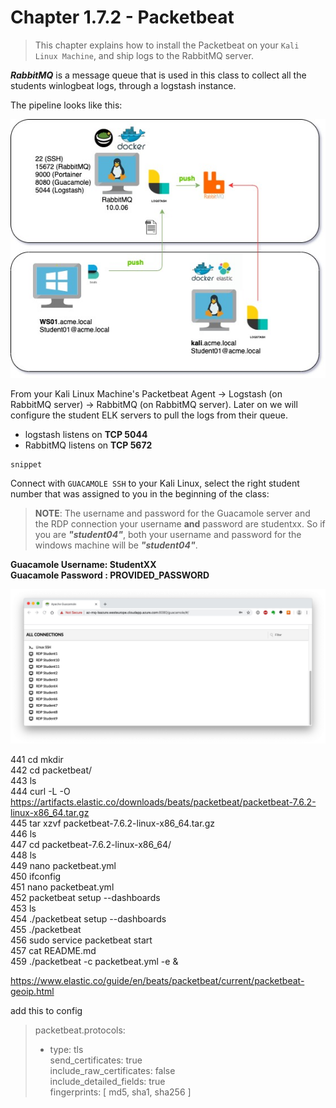 #   Chapter 1.7.2 - Packetbeat
>This chapter explains how to install the Packetbeat on your `Kali Linux Machine`, and ship logs to the RabbitMQ server.

***RabbitMQ*** is a message queue that is used in this class to collect all the students winlogbeat logs, through a logstash instance.

The pipeline looks like this:

![Screenshot command](./assets/01-studentpipe.jpg)

From your Kali Linux Machine's Packetbeat Agent -> Logstash (on RabbitMQ server) -> RabbitMQ (on RabbitMQ server). Later on we will configure the student ELK servers to pull the logs from their queue.

- logstash listens on **TCP 5044**
- RabbitMQ listens on **TCP 5672**

```code
snippet
```
Connect with `GUACAMOLE SSH` to your Kali Linux, select the right student number that was assigned to you in the beginning of the class:

> **NOTE**: The username and password for the Guacamole server and the RDP connection your username __and__ password are studentxx. So if you are ***"student04"***, both your username and password for the windows machine will be ***"student04"***.

**Guacamole Username: StudentXX**  
**Guacamole Password : PROVIDED_PASSWORD**

![Screenshot command](./assets/02-guacamole.jpg)

441  cd mkdir  
  442  cd packetbeat/  
  443  ls  
  444  curl -L -O https://artifacts.elastic.co/downloads/beats/packetbeat/packetbeat-7.6.2-linux-x86_64.tar.gz  
  445  tar xzvf packetbeat-7.6.2-linux-x86_64.tar.gz  
  446  ls  
  447  cd packetbeat-7.6.2-linux-x86_64/  
  448  ls  
  449  nano packetbeat.yml   
  450  ifconfig  
  451  nano packetbeat.yml   
  452  packetbeat setup --dashboards  
  453  ls  
  454  ./packetbeat setup --dashboards  
  455  ./packetbeat   
  456  sudo service packetbeat start  
  457  cat README.md   
  459  ./packetbeat -c packetbeat.yml -e &  
  
https://www.elastic.co/guide/en/beats/packetbeat/current/packetbeat-geoip.html

add this to config

>packetbeat.protocols:  
>- type: tls  
>  send_certificates: true  
>  include_raw_certificates: false  
>  include_detailed_fields: true  
>  fingerprints: [ md5, sha1, sha256 ]  